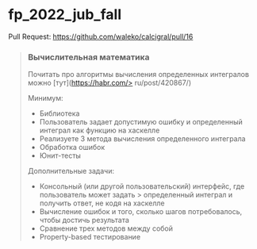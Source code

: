 # fp_2022_jub_fall

Pull Request: https://github.com/waleko/calcigral/pull/16

> ### Вычислительная математика
> 
> Почитать про алгоритмы вычисления определенных интегралов можно [тут](https://habr.com/> ru/post/420867/)
> 
> Минимум:
> 
> * Библиотека
> * Пользователь задает допустимую ошибку и определенный интеграл как функцию на хаскелле
> * Реализуете 3 метода вычисления определенного интеграла
> * Обработка ошибок
> * Юнит-тесты
> 
> Дополнительные задачи:
> 
> * Консольный (или другой пользовательский) интерфейс, где пользователь может задать > определенный интеграл и получить ответ, не кодя на хаскелле
> * Вычисление ошибок и того, сколько шагов потребовалось, чтобы достичь результата
> * Сравнение трех методов между собой
> * Property-based тестирование